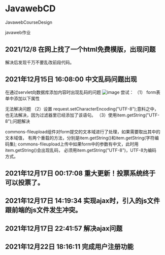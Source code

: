 # JavawebCD
JavawebCourseDesign

javaweb作业

## 2021/12/8 在网上找了一个html免费模版，出现问题

解决后发现千万不要乱改前段代码。

## 2021年12月15日 16:08:00  中文乱码问题出现
在通过servlet向数据库添加内容时出现乱码的问题
![image](https://user-images.githubusercontent.com/73866622/146147865-98c307ff-46fc-4a60-b6ef-ff3ea0852fb5.png)
尝试：
（1）
form表单中添加以下属性<form action="" method="" enctype="multipart/form-data" accept-charset="UTF-8"></form>
无法解决问题
（2）设置 request.setCharacterEncoding("UTF-8");意料之中，也无法解决，因为过滤器里已经添加了该语句。
（3）使用item.getString("UTF-8");问题解决

commons-fileupload组件对form提交的文本域进行了处理，如果需要取出其中的文本域值，
有两个重载的方法，分别是item.getString()和item.getString(字符编码集);
commons-fileupload上传中如果form中的参数有中文，此时用item.getString()会出现乱码，
必须用item.getString("UTF-8")，UTF-8为编码方式。


## 2021年12月17日 00:17:08  重大更新！投票系统终于可以投票了。

## 2021年12月17日 14:19:34  实现ajax时，引入的js文件跟前端的js文件发生冲突。

## 2021年12月17日 22:41:57  解决ajax问题

## 2021年12月22日 18:16:11  完成用户注册功能
